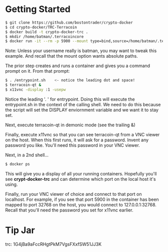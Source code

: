 # Getting Started
```sh
$ git clone https://github.com/bostontrader/crypto-docker
$ cd crypto-docker/TRC-Terracoin
$ docker build -t crypto-docker-trc . 
$ mkdir /home/batman/.terracoincore
$ docker run -it --rm -p 5900 --mount type=bind,source=/home/batman/.terracoincore,destination=/root/.terracoincore crypto-docker-trc
```
Note: Unless your username really is batman, you may want to tweak this example.  And recall that the mount option wants absolute paths.

The prior step creates and runs a container and gives you a command prompt on it.  From that prompt:

```sh
$ . /entrypoint.sh    <- notice the leading dot and space!
$ terracoin-qt &
$ x11vnc -display :1 -usepw
```
Notice the leading '. ' for entrypoint.  Doing this will execute the entrypoint.sh in the context of the calling shell.  We need to do this because the script will set the DISPLAY enviornment variable and we want it to stay set.

Next, execute terracoin-qt in demonic mode (see the trailing &)


Finally, execute x11vnc so that you can see terracoin-qt from a VNC viewer on the host.  When this first runs, it will ask for a password.  Invent any password you like.  You'll need this password in your VNC viewer.


Next, in a 2nd shell...
```sh
$ docker ps
```
This will give you a display of all your running containers.  Hopefully you'll see **crypt-docker-trc** and can determine which port on the local host it's using.

Finally, run your VNC viewer of choice and connect to that port on localhost.  For example, if you see that port 5900 in the container has been mapped to port 32768 on the host, you would connect to 127.0.0.1:32768.  Recall that you'll need the password you set for x11vnc earlier.

# Tip Jar

trc: 1G4jBa9aFccRHgtPkM7VgsFXxfSW51JJ3K
